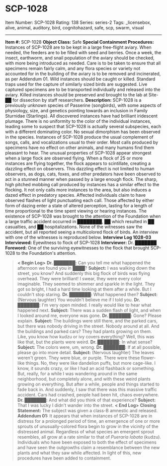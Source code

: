# SCP-1028
Item Number: SCP-1028
Rating: 138
Series: series-2
Tags: _licensebox, alive, animal, auditory, bird, cognitohazard, safe, scp, swarm, visual

---

  
**Item #:** SCP-1028 
**Object Class:** Safe
**Special Containment Procedures:** Instances of SCP-1028 are to be kept in a large free-flight aviary. When needed, the feeders are to be filled with seed and berries. Once a week, the insect, earthworm, and snail population of the aviary should be checked, with more being introduced as needed. Care is to be taken to ensure that all specimens remain fairly calm, and any flora species or variety not accounted for in the building of the aviary is to be removed and incinerated, as per Addendum 01.
Wild instances should be caught or killed. Standard traps used for the capture of similarly sized birds are suggested. Live captured specimens are to be transported individually and released into the aviary. Killed instances should be preserved and brought to the lab at Site-██ for dissection by staff researchers.
**Description:** SCP-1028 is a previously unknown species of Passerine (songbirds), with some aspects of physiology, size, and genetics pointing towards an inclusion in Family Sturnidae (Starlings). All discovered instances have had brilliant iridescent plumage. There is no uniformity to the color of the individual instances, leading some to suspect that SCP-1028 is actually several subspecies, each with a different dominating color. No sexual dimorphism has been observed in the species. Instances of SCP-1028 produce the usual complement of songs, calls, and vocalizations usual to their order. Most calls produced by specimens have no effect on other animals, and many humans find them pleasant to hear.
The unusual properties of SCP-1028 appear strongest when a large flock are observed flying. When a flock of 25 or more instances are flying together, the flock appears to scintillate, creating a dazzling effect on observers. This dazzling effect is not limited to human observers, as dogs, cats, foxes, and other predators have been observed to act in a stunned manner when passed by a large enough flock.
The sharp, high pitched mobbing call produced by instances has a similar effect to the flocking. It not only calls more instances to the area, but also induces a dazed effect in predatory species. Affected individuals claim to have observed flashes of light punctuating each call.
Those affected by either form of dazing enter a state of altered perception, lasting for a length of time proportional to the time spent viewing or hearing instances.
The existence of SCP-1028 was brought to the attention of the Foundation when a large traffic accident occurred in ████████, ██ which resulted in ██ casualties, and ██ hospitalizations. None of the witnesses saw the accident, but all reported seeing a multicolored flock of birds. An interview with one of the witnesses is reproduced below.
**Interview Log 1028-03**
**Interviewed:** Eyewitness to flock of SCP-1028
**Interviewer:** Dr. ███████
**Foreword:** One of the surviving eyewitnesses to the flock that brought SCP-1028 to the Foundation's attention.
> **< Begin Log>**
> **Dr. ███████:** Can you tell me what happened the afternoon we found you in ████?
> **Subject:** I was walking down the street, you know? And suddenly this big flock of birds was flying overhead. They were brilliant! I swear, they were every color imaginable. They seemed to shimmer and sparkle in the light. They got so bright, I had a hard time looking at them after a while. But I couldn't stop staring.
> **Dr. ███████:** What happened then?
> **Subject:** (Nervous laughter) You wouldn't believe me if I told you.
> **Dr. ███████:** I'm very open minded. I really would like to hear what happened next.
> **Subject:** There was a sudden flash of light, and when I looked around me, everyone was gone.
> **Dr. ███████:** Gone? Please explain.
> **Subject:** The buildings were still there, and the parked cars, but there was nobody driving in the street. Nobody around at all. And the buildings and parked cars? They had plants growing on them. Like, you know how kudzu or ivy covers everything? Well, this was like that, but the plants were weird.
> **Dr. ███████:** In what sense?
> **Subject:** The colors were, um, wrong.
> **Dr. ███████:** If at all possible, please go into more detail.
> **Subject:** (Nervous laughter) The leaves weren't green. They were blue, or purple. There were these flower-like things. No, they were like dandelion puffs, but more cage-like. I know, it sounds crazy, or like I had an acid flashback or something. But, really, for a while I was wandering around in the same neighborhood, but completely alone, and with these weird plants growing on everything. But after a while, people and things started to fade back in. And suddenly, I saw that there was this massive traffic accident. Cars had crashed, people had been hit, chaos everywhere.
> **Dr. ███████:** And what did you think of that experience?
> **Subject:** That I was lucky I didn't wander into the street.
> **< End Log>**
**Closing Statement:** The subject was given a class-B amnestic and released.
**Addendum 01:** It appears that when instances of SCP-1028 are in distress for a prolonged period of time, an emergence of one or more sprouts of unusually-colored flora begin to grow in the vicinity of the distressed animal. Regardless of what species an emergent sprout resembles, all grow at a rate similar to that of _Pueraria lobata_ (kudzu). Individuals who have been exposed to both the effect of specimens and have seen the outgrowths claim a resemblance between the new plants and what they saw while affected. In light of this, new procedures have been added to containment.